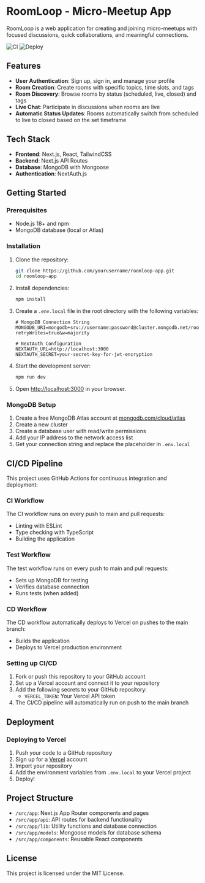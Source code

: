 # RoomLoop - Micro-Meetup App

RoomLoop is a web application for creating and joining micro-meetups with focused discussions, quick collaborations, and meaningful connections.

![CI](https://github.com/yourusername/roomloop-app/actions/workflows/ci.yml/badge.svg)
![Deploy](https://github.com/yourusername/roomloop-app/actions/workflows/deploy.yml/badge.svg)

## Features

- **User Authentication**: Sign up, sign in, and manage your profile
- **Room Creation**: Create rooms with specific topics, time slots, and tags
- **Room Discovery**: Browse rooms by status (scheduled, live, closed) and tags
- **Live Chat**: Participate in discussions when rooms are live
- **Automatic Status Updates**: Rooms automatically switch from scheduled to live to closed based on the set timeframe

## Tech Stack

- **Frontend**: Next.js, React, TailwindCSS
- **Backend**: Next.js API Routes
- **Database**: MongoDB with Mongoose
- **Authentication**: NextAuth.js

## Getting Started

### Prerequisites

- Node.js 18+ and npm
- MongoDB database (local or Atlas)

### Installation

1. Clone the repository:
   ```bash
   git clone https://github.com/yourusername/roomloop-app.git
   cd roomloop-app
   ```

2. Install dependencies:
   ```bash
   npm install
   ```

3. Create a `.env.local` file in the root directory with the following variables:
   ```
   # MongoDB Connection String
   MONGODB_URI=mongodb+srv://username:password@cluster.mongodb.net/roomloop?retryWrites=true&w=majority

   # NextAuth Configuration
   NEXTAUTH_URL=http://localhost:3000
   NEXTAUTH_SECRET=your-secret-key-for-jwt-encryption
   ```

4. Start the development server:
   ```bash
   npm run dev
   ```

5. Open [http://localhost:3000](http://localhost:3000) in your browser.

### MongoDB Setup

1. Create a free MongoDB Atlas account at [mongodb.com/cloud/atlas](https://mongodb.com/cloud/atlas)
2. Create a new cluster
3. Create a database user with read/write permissions
4. Add your IP address to the network access list
5. Get your connection string and replace the placeholder in `.env.local`

## CI/CD Pipeline

This project uses GitHub Actions for continuous integration and deployment:

### CI Workflow

The CI workflow runs on every push to main and pull requests:
- Linting with ESLint
- Type checking with TypeScript
- Building the application

### Test Workflow

The test workflow runs on every push to main and pull requests:
- Sets up MongoDB for testing
- Verifies database connection
- Runs tests (when added)

### CD Workflow

The CD workflow automatically deploys to Vercel on pushes to the main branch:
- Builds the application
- Deploys to Vercel production environment

### Setting up CI/CD

1. Fork or push this repository to your GitHub account
2. Set up a Vercel account and connect it to your repository
3. Add the following secrets to your GitHub repository:
   - `VERCEL_TOKEN`: Your Vercel API token
4. The CI/CD pipeline will automatically run on push to the main branch

## Deployment

### Deploying to Vercel

1. Push your code to a GitHub repository
2. Sign up for a [Vercel](https://vercel.com) account
3. Import your repository
4. Add the environment variables from `.env.local` to your Vercel project
5. Deploy!

## Project Structure

- `/src/app`: Next.js App Router components and pages
- `/src/app/api`: API routes for backend functionality
- `/src/app/lib`: Utility functions and database connection
- `/src/app/models`: Mongoose models for database schema
- `/src/app/components`: Reusable React components

## License

This project is licensed under the MIT License.
